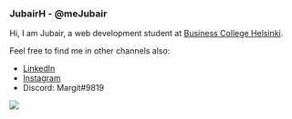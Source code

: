 ### JubairH - @meJubair

Hi, I am Jubair, a web development student at [Business College Helsinki](https://en.bc.fi/). 


Feel free to find me in other channels also: 

- [LinkedIn](https://www.linkedin.com/in/jubairh/)
- [Instagram](https://www.instagram.com/meJubaiur/)
- Discord: Margit#9819


![](https://komarev.com/ghpvc/?username=mejubair&color=orange)
